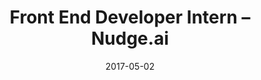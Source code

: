 ---
title: Front End Developer Intern – Nudge.ai
eventType: job
date: 2017-05-02
endDate: 2017-08-20
image: Nudge1
thumbnail: nudge-thumb
blurb: Created a modern interface for Nudge employees to carry out administrative tasks. Interacting with a RESTful API, this interface allows an administrator to create, delete, or modify accounts, and to directly access and modify person and company data used by the sales platform.
tags: [react, redux]
---